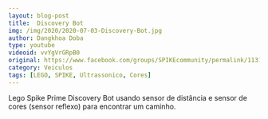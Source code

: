 ```yaml
---
layout: blog-post
title:  Discovery Bot
img: /img/2020/2020-07-03-Discovery-Bot.jpg
author: Dangkhoa Doba
type: youtube
videoid: vvYgVrGRpB0
original: https://www.facebook.com/groups/SPIKEcommunity/permalink/1131100097268221/
category: Veiculos
tags: [LEGO, SPIKE, Ultrassonico, Cores]
---
```

Lego Spike Prime Discovery Bot usando sensor de distância e sensor de cores (sensor reflexo) para encontrar um caminho.